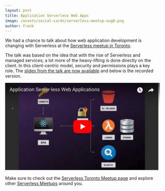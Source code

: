 ```yaml
---
layout: post
title: Application Serverless Web Apps
image: /assets/social-cards/serverless-meetup-aug8.png
author: frank
---
```


We had a chance to talk about how web application development is changing with Serverless at the [Serverless meetup in Toronto](https://www.meetup.com/Serverless-Toronto/events/253011233/).

The talk was based on the idea that with the rise of Serverless and managed services; a lot more of the heavy-lifting is done directly on the client. In this client-centric model, security and permissions plays a key role. The [slides from the talk are now available](http://www.slideshare.net/dzivkovi/application-serverless-web-applications-serverless-toronto-meetup) and below is the recorded version.

<div style="text-align: center;margin-bottom: 15px;">
  <a href="https://www.youtube.com/watch?v=ePfigxImSmI">
    <img src="/assets/blog/application-serverless-web-apps/talk-video-thumb.png" alt="Serverless Toronto Meetup Seed Talk" width="560" />
  </a>
</div>

Make sure to check out the [Serverless Toronto Meetup page](https://www.meetup.com/Serverless-Toronto/) and explore other [Serverless Meetups](https://serverless.com/community/meetups/) around you.
